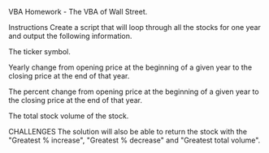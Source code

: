 VBA Homework - The VBA of Wall Street.

Instructions
Create a script that will loop through all the stocks for one year and output the following information.

  The ticker symbol.

  Yearly change from opening price at the beginning of a given year to the closing price at the end of that year.

  The percent change from opening price at the beginning of a given year to the closing price at the end of that year.

  The total stock volume of the stock.


CHALLENGES
The solution will also be able to return the stock with the "Greatest % increase", "Greatest % decrease" and "Greatest total volume".
